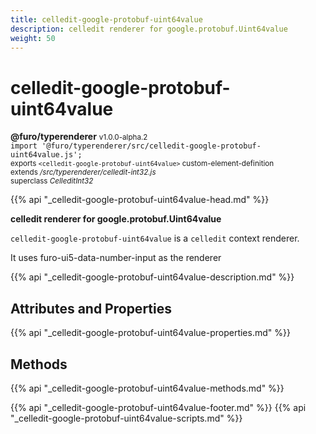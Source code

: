 ```yaml
---
title: celledit-google-protobuf-uint64value
description: celledit renderer for google.protobuf.Uint64value
weight: 50
---
```


# celledit-google-protobuf-uint64value
**@furo/typerenderer** <small>v1.0.0-alpha.2</small>
<br>`import '@furo/typerenderer/src/celledit-google-protobuf-uint64value.js';`<small>
<br>exports `<celledit-google-protobuf-uint64value>` custom-element-definition
<br>extends */src/typerenderer/celledit-int32.js*
<br>superclass *CelleditInt32*</small>

{{% api "_celledit-google-protobuf-uint64value-head.md" %}}

**celledit renderer for google.protobuf.Uint64value**

`celledit-google-protobuf-uint64value` is a `celledit` context renderer.

It uses furo-ui5-data-number-input as the renderer

{{% api "_celledit-google-protobuf-uint64value-description.md" %}}


## Attributes and Properties
{{% api "_celledit-google-protobuf-uint64value-properties.md" %}}



## Methods
{{% api "_celledit-google-protobuf-uint64value-methods.md" %}}





{{% api "_celledit-google-protobuf-uint64value-footer.md" %}}
{{% api "_celledit-google-protobuf-uint64value-scripts.md" %}}
